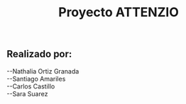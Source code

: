 <h1 align="center"> Proyecto ATTENZIO </h1>

<br>
<h2> Realizado por: </h2>
<p>
--Nathalia Ortiz Granada <br>
--Santiago Amariles<br>
--Carlos Castillo<br>
--Sara Suarez <br>
</p>